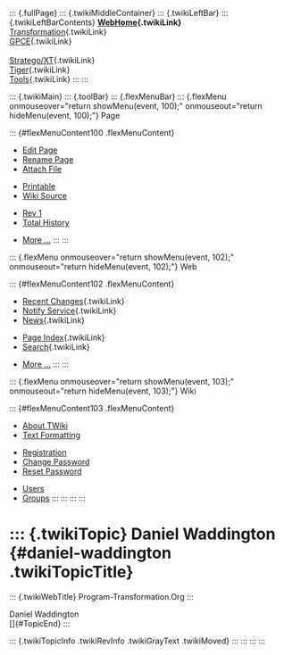 ::: {.fullPage}
::: {.twikiMiddleContainer}
::: {.twikiLeftBar}
::: {.twikiLeftBarContents}
**[WebHome](WebHome){.twikiLink}**\
[Transformation](../Transform/WebHome){.twikiLink}\
[GPCE](../Gpce/WebHome){.twikiLink}\
\
[Stratego/XT](../Stratego/WebHome){.twikiLink}\
[Tiger](../Tiger/WebHome){.twikiLink}\
[Tools](../Tools/WebHome){.twikiLink}
:::
:::

::: {.twikiMain}
::: {.toolBar}
::: {.flexMenuBar}
::: {.flexMenu onmouseover="return showMenu(event, 100);" onmouseout="return hideMenu(event, 100);"}
Page

::: {#flexMenuContent100 .flexMenuContent}
-   [Edit
    Page](http://www.program-transformation.org/edit/Main/DanielWaddington?t=1536826904)
-   [Rename
    Page](http://www.program-transformation.org/rename/Main/DanielWaddington)
-   [Attach
    File](http://www.program-transformation.org/attach/Main/DanielWaddington)

<!-- -->

-   [Printable](http://www.program-transformation.org/view/Main/DanielWaddington?skin=print.pattern)
-   [Wiki
    Source](http://www.program-transformation.org/view/Main/DanielWaddington?skin=text&raw=on&contenttype=text/plain)

<!-- -->

-   [Rev
    1](http://www.program-transformation.org/view/Main/DanielWaddington?rev=1.1)
-   [Total
    History](http://www.program-transformation.org/rdiff/Main/DanielWaddington)

<!-- -->

-   [More
    \...](http://www.program-transformation.org/oops/Main/DanielWaddington?template=oopsmore&param1=1.1&param2=1.1)
:::
:::

::: {.flexMenu onmouseover="return showMenu(event, 102);" onmouseout="return hideMenu(event, 102);"}
Web

::: {#flexMenuContent102 .flexMenuContent}
-   [Recent Changes](WebChanges){.twikiLink}
-   [Notify Service](WebNotify){.twikiLink}
-   [News](WebNews){.twikiLink}

<!-- -->

-   [Page Index](WebIndex){.twikiLink}
-   [Search](WebSearch){.twikiLink}

<!-- -->

-   [More
    \...](http://www.program-transformation.org/oops/Main/DanielWaddington?template=oopsmore&param1=1.1&param2=1.1)
:::
:::

::: {.flexMenu onmouseover="return showMenu(event, 103);" onmouseout="return hideMenu(event, 103);"}
Wiki

::: {#flexMenuContent103 .flexMenuContent}
-   [About
    TWiki](http://www.program-transformation.org/view/TWiki/WebHome)
-   [Text
    Formatting](http://www.program-transformation.org/view/TWiki/TextFormattingRules)

<!-- -->

-   [Registration](http://www.program-transformation.org/view/TWiki/TWikiRegistration)
-   [Change
    Password](http://www.program-transformation.org/view/TWiki/ChangePassword)
-   [Reset
    Password](http://www.program-transformation.org/view/TWiki/ResetPassword)

<!-- -->

-   [Users](http://www.program-transformation.org/view/Main/TWikiUsers)
-   [Groups](http://www.program-transformation.org/view/Main/TWikiGroups)
:::
:::
:::
:::

::: {.twikiTopic}
Daniel Waddington {#daniel-waddington .twikiTopicTitle}
=================

::: {.twikiWebTitle}
Program-Transformation.Org
:::

Daniel Waddington\
[]{#TopicEnd}
:::

::: {.twikiTopicInfo .twikiRevInfo .twikiGrayText .twikiMoved}
:::
:::
:::
:::
